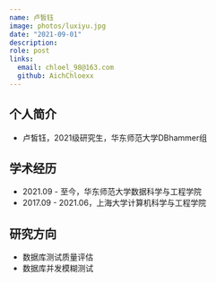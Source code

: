 ```yaml
---
name: 卢皙钰
image: photos/luxiyu.jpg
date: "2021-09-01"
description: 
role: post
links:
  email: chloel_98@163.com
  github: AichChloexx
---
```


## 个人简介

- 卢皙钰，2021级研究生，华东师范大学DBhammer组



## 学术经历

- 2021.09 - 至今，华东师范大学数据科学与工程学院
- 2017.09 - 2021.06，上海大学计算机科学与工程学院



## 研究方向

- 数据库测试质量评估
- 数据库并发模糊测试
